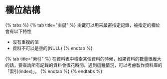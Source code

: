 # 欄位結構

{% tabs %}
{% tab title="主鍵" %}
主鍵可以用來嚴密指定記錄，被指定的欄位會有以下特性

* 沒有重複的值
* 資料不可以是空的\(NULL\)
{% endtab %}

{% tab title="索引" %}
在資料表中檢索某個資料的時候，如果資料的數量很龐大的話，要查詢所有記錄的資料會很花時間。遇到這種情況，可以考慮製作資料庫的「索引\(index\)」。
{% endtab %}
{% endtabs %}



